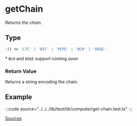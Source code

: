 # getChain

_Returns the chain._

## Type

```ts
;() => 'LTC' | 'BTC' | 'PEPE' | 'BCH' | 'DOGE'
```

\* `BCH` and `DOGE` support coming soon

### Return Value

Returns a string encoding the chain.

## Example

:::code source="../../../lib/test/lib/computer/get-chain.test.ts" :::

<a href="https://github.com/bitcoin-computer/monorepo/blob/main/packages/lib/test/lib/computer/get-chain.test.ts" target=_blank>Sources</a>
